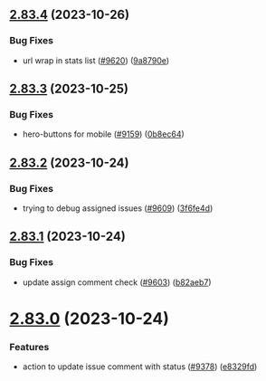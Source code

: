 ## [2.83.4](https://github.com/EddieHubCommunity/BioDrop/compare/v2.83.3...v2.83.4) (2023-10-26)


### Bug Fixes

* url wrap in stats list ([#9620](https://github.com/EddieHubCommunity/BioDrop/issues/9620)) ([9a8790e](https://github.com/EddieHubCommunity/BioDrop/commit/9a8790e1b4b1135e33535f627a05c2ea4c595a77))



## [2.83.3](https://github.com/EddieHubCommunity/BioDrop/compare/v2.83.2...v2.83.3) (2023-10-25)


### Bug Fixes

* hero-buttons for mobile ([#9159](https://github.com/EddieHubCommunity/BioDrop/issues/9159)) ([0b8ec64](https://github.com/EddieHubCommunity/BioDrop/commit/0b8ec64a43ba5f63cb0fa3e1fd8f19edd1656546))



## [2.83.2](https://github.com/EddieHubCommunity/BioDrop/compare/v2.83.1...v2.83.2) (2023-10-24)


### Bug Fixes

* trying to debug assigned issues ([#9609](https://github.com/EddieHubCommunity/BioDrop/issues/9609)) ([3f6fe4d](https://github.com/EddieHubCommunity/BioDrop/commit/3f6fe4dee34c88341b3a0063358dc749ce4e766f))



## [2.83.1](https://github.com/EddieHubCommunity/BioDrop/compare/v2.83.0...v2.83.1) (2023-10-24)


### Bug Fixes

* update assign comment check ([#9603](https://github.com/EddieHubCommunity/BioDrop/issues/9603)) ([b82aeb7](https://github.com/EddieHubCommunity/BioDrop/commit/b82aeb779299df144cb50d0b82832667550ceeae))



# [2.83.0](https://github.com/EddieHubCommunity/BioDrop/compare/v2.82.2...v2.83.0) (2023-10-24)


### Features

* action to update issue comment with status ([#9378](https://github.com/EddieHubCommunity/BioDrop/issues/9378)) ([e8329fd](https://github.com/EddieHubCommunity/BioDrop/commit/e8329fd719ae4e719d163e56a22adae557c0d6cc))



